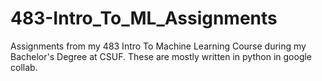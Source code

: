 # 483-Intro_To_ML_Assignments
Assignments from my 483 Intro To Machine Learning Course during my Bachelor's Degree at CSUF.
These are mostly written in python in google collab.
